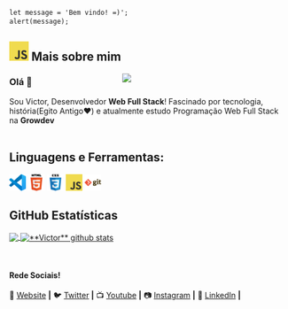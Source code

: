 <br> 

```
let message = 'Bem vindo! =)';
alert(message);
```

## <img width="35" alt="about" src="https://raw.githubusercontent.com/voodootikigod/logo.js/master/js.png"> Mais sobre mim

<img align="right" width="300" src="https://i2.wp.com/allhtaccess.info/wp-content/uploads/2018/03/programming.gif?fit=1281%2C716&ssl=1" />

### Olá 👋 

Sou Victor, Desenvolvedor **Web Full Stack**!
Fascinado por tecnologia, história(Egito Antigo❤) e atualmente estudo Programação Web Full Stack na **Growdev**<br>
<br>

## **Linguagens e Ferramentas:**  


<code><img height="30" src="https://raw.githubusercontent.com/github/explore/80688e429a7d4ef2fca1e82350fe8e3517d3494d/topics/visual-studio-code/visual-studio-code.png"></code>
<code><img height="30" src="https://raw.githubusercontent.com/github/explore/80688e429a7d4ef2fca1e82350fe8e3517d3494d/topics/html/html.png"></code>
<code><img height="30" src="https://raw.githubusercontent.com/github/explore/80688e429a7d4ef2fca1e82350fe8e3517d3494d/topics/css/css.png"></code>
<code><img height="30" src="https://raw.githubusercontent.com/github/explore/80688e429a7d4ef2fca1e82350fe8e3517d3494d/topics/javascript/javascript.png"></code>
<code><img height="30" src="https://raw.githubusercontent.com/github/explore/80688e429a7d4ef2fca1e82350fe8e3517d3494d/topics/git/git.png"></code>


## **GitHub Estatísticas**

<a href="https://github.com/victoritalo">
  <img align="center" src="https://github-readme-stats.vercel.app/api/top-langs/?username=victoritalo&theme=dracula&hide_langs_below=1" />
</a>

<a href="https://github.com/victoritalo">
 <img align="center" src="https://github-readme-stats.vercel.app/api?username=victoritalo&show_icons=true&theme=dracula&line_height=27" alt="**Victor** github stats"/>
</a>

[website]: https://victordev.net/
[twitter]: https://twitter.com/
[youtube]: https://www.youtube.com/channel/UCE4H7P9x6jaL3M2-FP8eqJQ
[instagram]: https://www.instagram.com/victoritalo.dev/
[linkedin]: https://www.linkedin.com/in/victoritalo/
<br>

#### Rede Sociais!

🏡 [Website][website] **|** 
🐦 [Twitter][twitter] **|** 
📺 [Youtube][youtube] **|** 
📷 [Instagram][instagram] **|** 
👔 [LinkedIn][linkedin] **|** 
